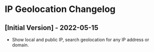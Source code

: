 # IP Geolocation Changelog

## [Initial Version] - 2022-05-15

- Show local and public IP, search geolocation for any IP address or domain.
